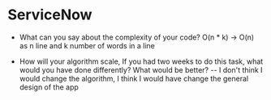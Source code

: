 # ServiceNow
- What can you say about the complexity of your code?
O(n * k) -> O(n) 
as n line and k number of words in a line

- How will your algorithm scale, If you had two weeks to do this task, what would you have done differently?
What would be better?
-- I don't think I would change the algorithm, I think I would have change the general design of the app
